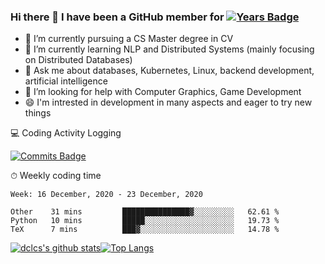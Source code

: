 ### Hi there 👋 I have been a GitHub member for [![Years Badge](https://badges.pufler.dev/years/dclcs)](https://badges.pufler.dev)

- 🔭 I’m currently pursuing a CS Master degree in CV
- 🌱 I’m currently learning NLP and Distributed Systems (mainly focusing on Distributed Databases)
- 💬 Ask me about databases, Kubernetes, Linux, backend development, artificial intelligence
- 🤔 I’m looking for help with Computer Graphics, Game Development
- 😄 I'm intrested in development in many aspects and eager to try new things

<!--
**dclcs/dclcs** is a ✨ _special_ ✨ repository because its `README.md` (this file) appears on your GitHub profile.

Here are some ideas to get you started:
- 👯 I’m looking to collaborate on ...
- 🤔 I’m looking for help with ...
- 📫 How to reach me: ...
- 😄 Pronouns: ...
- ⚡ Fun fact: ...
-->

💻 Coding Activity Logging

[![Commits Badge](https://badges.pufler.dev/commits/weekly/dclcs)](https://badges.pufler.dev)

⏱ Weekly coding time
<!-- Generated By https://github.com/athul/waka-readme -->
<!--START_SECTION:waka-->
```text
Week: 16 December, 2020 - 23 December, 2020

Other    31 mins         ███████████████▓░░░░░░░░░   62.61 % 
Python   10 mins         █████░░░░░░░░░░░░░░░░░░░░   19.73 % 
TeX      7 mins          ███▓░░░░░░░░░░░░░░░░░░░░░   14.78 % 
```
<!--END_SECTION:waka-->

[![dclcs's github stats](https://github-readme-stats.vercel.app/api?username=dclcs)](https://github.com/anuraghazra/github-readme-stats)[![Top Langs](https://github-readme-stats.vercel.app/api/top-langs/?username=dclcs&layout=compact)](https://github.com/anuraghazra/github-readme-stats)
